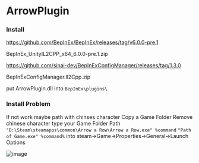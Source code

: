# ArrowPlugin

### Install

https://github.com/BepInEx/BepInEx/releases/tag/v6.0.0-pre.1

BepInEx_UnityIL2CPP_x64_6.0.0-pre.1.zip

https://github.com/sinai-dev/BepInExConfigManager/releases/tag/1.3.0

BepInExConfigManager.Il2Cpp.zip

put ArrowPlugin.dll into `BepInEx\plugins\`
### Install Problem
If not work maybe path with chinses character 
Copy a Game Folder Remove chinese character type your Game Folder Path 
`"D:\Steam\steamapps\common\Arrow a Row\Arrow a Row.exe" %command`
`"Path of Game.exe" %command%` into steam->Game->Properties->General->Launch Options

![image](https://github.com/asd9176506911298/ArrowPlugin/assets/35301327/8cc5c669-baa3-4b35-a52a-03baa5372b85)
